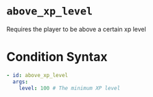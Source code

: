 # `above_xp_level`

Requires the player to be above a certain xp level

# Condition Syntax
```yaml
- id: above_xp_level
  args:
    level: 100 # The minimum XP level
```
